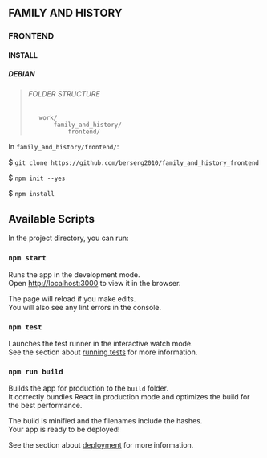 ## FAMILY AND HISTORY

### FRONTEND

#### INSTALL

##### DEBIAN

>###### FOLDER STRUCTURE
>
>
>```
>    work/
>        family_and_history/
>            frontend/
>```

In `family_and_history/frontend/`:

\$ `git clone https://github.com/berserg2010/family_and_history_frontend`

\$ `npm init --yes`

\$ `npm install`


## Available Scripts

In the project directory, you can run:

### `npm start`

Runs the app in the development mode.<br>
Open [http://localhost:3000](http://localhost:3000) to view it in the browser.

The page will reload if you make edits.<br>
You will also see any lint errors in the console.

### `npm test`

Launches the test runner in the interactive watch mode.<br>
See the section about [running tests](https://facebook.github.io/create-react-app/docs/running-tests) for more information.

### `npm run build`

Builds the app for production to the `build` folder.<br>
It correctly bundles React in production mode and optimizes the build for the best performance.

The build is minified and the filenames include the hashes.<br>
Your app is ready to be deployed!

See the section about [deployment](https://facebook.github.io/create-react-app/docs/deployment) for more information.
